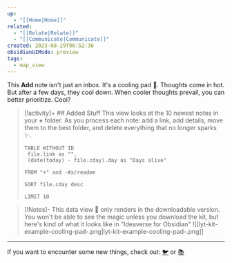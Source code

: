 ```yaml
---
up:
  - "[[Home|Home]]"
related:
  - "[[Relate|Relate]]"
  - "[[Communicate|Communicate]]"
created: 2023-08-29T06:52:36
obsidianUIMode: preview
tags:
  - map_view
---
```

This **Add** note isn't just an inbox. It's a cooling pad 🧊.
Thoughts come in hot. But after a few days, they cool down.
When cooler thoughts prevail, you can better prioritize. Cool? 

> [!activity]+ ## Added Stuff
> This view looks at the 10 newest notes in your **+** folder. As you process each note: add a link, add details, move them to the best folder, and delete everything that no longer sparks ✨. 
> 
> ``` dataview
> TABLE WITHOUT ID
>  file.link as "",
>  (date(today) - file.cday).day as "Days alive"
> 
> FROM "+" and -#x/readme 
> 
> SORT file.cday desc
> 
> LIMIT 10
> ```

> [!Notes]- This data view 🔬 only renders in the downloadable version.
> You won't be able to see the magic unless you download the kit, but here's kind of what it looks like in "Ideaverse for Obsidian"
> ![[lyt-kit-example-cooling-pad-.png|lyt-kit-example-cooling-pad-.png]]

---

If you want to encounter some new things, check out: [🐦](https://www.twitter.com) or [📚](https://readwise.io/lyt/)          